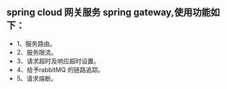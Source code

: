 ## spring cloud 网关服务 spring gateway,使用功能如下：
* 1、服务路由。
* 2、服务限流。
* 3、请求超时及响应超时设置。
* 4、给予rabbitMQ 的链路追踪。
* 5、请求熔断。

